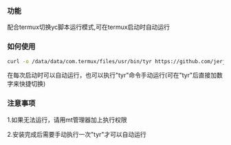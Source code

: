 ### 功能

配合termux切换yc脚本运行模式,可在termux启动时自动运行

### 如何使用

```bash
curl -o /data/data/com.termux/files/usr/bin/tyr https://github.com/jerjjj/ycrun-termux/releases/latest/download/tyr --create-dirs
```

在每次启动时可以自动运行，也可以执行"tyr"命令手动运行(可在"tyr"后直接加数字来快捷切换)

### 注意事项

1.如果无法运行，请用mt管理器加上执行权限

2.安装完成后需要手动执行一次"tyr"才可以自动运行